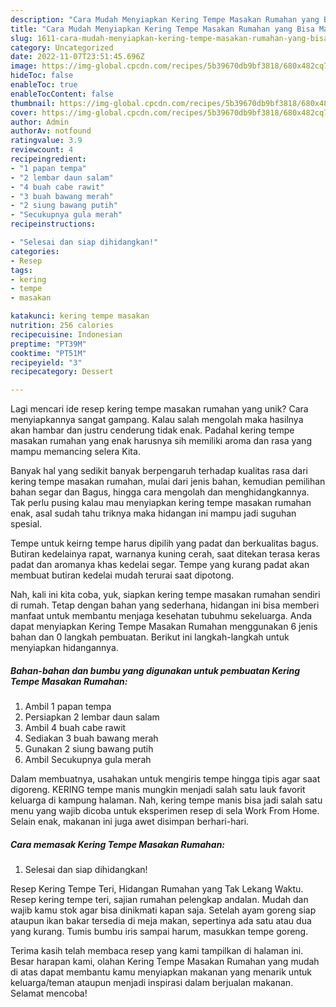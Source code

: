 ```yaml
---
description: "Cara Mudah Menyiapkan Kering Tempe Masakan Rumahan yang Bisa Manjain Lidah"
title: "Cara Mudah Menyiapkan Kering Tempe Masakan Rumahan yang Bisa Manjain Lidah"
slug: 1611-cara-mudah-menyiapkan-kering-tempe-masakan-rumahan-yang-bisa-manjain-lidah
category: Uncategorized
date: 2022-11-07T23:51:45.696Z
image: https://img-global.cpcdn.com/recipes/5b39670db9bf3818/680x482cq70/kering-tempe-masakan-rumahan-foto-resep-utama.jpg
hideToc: false
enableToc: true
enableTocContent: false
thumbnail: https://img-global.cpcdn.com/recipes/5b39670db9bf3818/680x482cq70/kering-tempe-masakan-rumahan-foto-resep-utama.jpg
cover: https://img-global.cpcdn.com/recipes/5b39670db9bf3818/680x482cq70/kering-tempe-masakan-rumahan-foto-resep-utama.jpg
author: Admin
authorAv: notfound
ratingvalue: 3.9
reviewcount: 4
recipeingredient:
- "1 papan tempa"
- "2 lembar daun salam"
- "4 buah cabe rawit"
- "3 buah bawang merah"
- "2 siung bawang putih"
- "Secukupnya gula merah"
recipeinstructions:

- "Selesai dan siap dihidangkan!"
categories:
- Resep
tags:
- kering
- tempe
- masakan

katakunci: kering tempe masakan 
nutrition: 256 calories
recipecuisine: Indonesian
preptime: "PT39M"
cooktime: "PT51M"
recipeyield: "3"
recipecategory: Dessert

---
```





Lagi mencari ide resep kering tempe masakan rumahan yang unik? Cara menyiapkannya sangat gampang. Kalau salah mengolah maka hasilnya akan hambar dan justru cenderung tidak enak. Padahal kering tempe masakan rumahan yang enak harusnya sih memiliki aroma dan rasa yang mampu memancing selera Kita.





Banyak hal yang sedikit banyak berpengaruh terhadap kualitas rasa dari kering tempe masakan rumahan, mulai dari jenis bahan, kemudian pemilihan bahan segar dan Bagus, hingga cara mengolah dan menghidangkannya. Tak perlu pusing kalau mau menyiapkan kering tempe masakan rumahan enak,      asal sudah tahu triknya maka hidangan ini mampu jadi suguhan spesial.














Tempe untuk keirng tempe harus dipilih yang padat dan berkualitas bagus. Butiran kedelainya rapat, warnanya kuning cerah, saat ditekan terasa keras padat dan aromanya khas kedelai segar. Tempe yang kurang padat akan membuat butiran kedelai mudah terurai saat dipotong.






Nah, kali ini kita coba, yuk, siapkan kering tempe masakan rumahan sendiri di rumah. Tetap dengan bahan yang sederhana, hidangan ini bisa memberi manfaat untuk membantu menjaga kesehatan tubuhmu sekeluarga. Anda dapat menyiapkan Kering Tempe Masakan Rumahan menggunakan 6 jenis bahan dan 0 langkah pembuatan. Berikut ini langkah-langkah untuk menyiapkan hidangannya.

<!--inarticleads1-->

##### Bahan-bahan dan bumbu yang digunakan untuk pembuatan Kering Tempe Masakan Rumahan:

1. Ambil 1 papan tempa
1. Persiapkan 2 lembar daun salam
1. Ambil 4 buah cabe rawit
1. Sediakan 3 buah bawang merah
1. Gunakan 2 siung bawang putih
1. Ambil Secukupnya gula merah


Dalam membuatnya, usahakan untuk mengiris tempe hingga tipis agar saat digoreng. KERING tempe manis mungkin menjadi salah satu lauk favorit keluarga di kampung halaman. Nah, kering tempe manis bisa jadi salah satu menu yang wajib dicoba untuk eksperimen resep di sela Work From Home. Selain enak, makanan ini juga awet disimpan berhari-hari. 

<!--inarticleads2-->

##### Cara memasak Kering Tempe Masakan Rumahan:


1. Selesai dan siap dihidangkan!

Resep Kering Tempe Teri, Hidangan Rumahan yang Tak Lekang Waktu. Resep kering tempe teri, sajian rumahan pelengkap andalan. Mudah dan wajib kamu stok agar bisa dinikmati kapan saja. Setelah ayam goreng siap ataupun ikan bakar tersedia di meja makan, sepertinya ada satu atau dua yang kurang. Tumis bumbu iris sampai harum, masukkan tempe goreng. 

Terima kasih telah membaca resep yang kami tampilkan di halaman ini. Besar harapan kami, olahan Kering Tempe Masakan Rumahan yang mudah di atas dapat membantu kamu menyiapkan makanan yang menarik untuk keluarga/teman ataupun menjadi inspirasi dalam berjualan makanan. Selamat mencoba!
